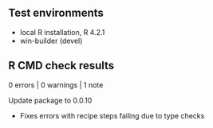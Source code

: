 ## Test environments
* local R installation, R 4.2.1
* win-builder (devel)

## R CMD check results

0 errors | 0 warnings | 1 note

Update package to 0.0.10
* Fixes errors with recipe steps failing due to type checks
